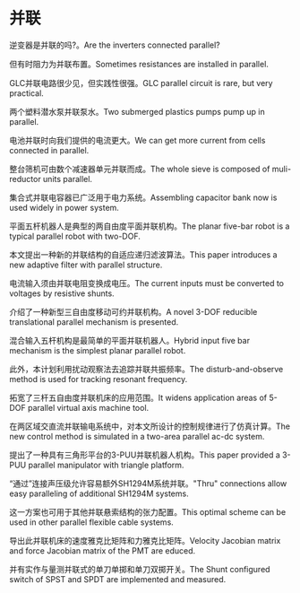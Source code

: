 # 并联

<p><span class="chinese">逆变器是并联的吗?。</span><span class="english">Are the inverters connected parallel?</span></p>

<p><span class="chinese">但有时阻力为并联布置。</span><span class="english">Sometimes resistances are installed in parallel.</span></p>

<p><span class="chinese">GLC并联电路很少见，但实践性很强。</span><span class="english">GLC parallel circuit is rare, but very practical.</span></p>

<p><span class="chinese">两个塑料潜水泵并联泵水。</span><span class="english">Two submerged plastics pumps pump up in parallel.</span></p>

<p><span class="chinese">电池并联时向我们提供的电流更大。</span><span class="english">We can get more current from cells connected in parallel.</span></p>

<p><span class="chinese">整台筛机可由数个减速器单元并联而成。</span><span class="english">The whole sieve is composed of muli-reductor units parallel.</span></p>

<p><span class="chinese">集合式并联电容器已广泛用于电力系统。</span><span class="english">Assembling capacitor bank now is used widely in power system.</span></p>

<p><span class="chinese">平面五杆机器人是典型的两自由度平面并联机构。</span><span class="english">The planar five-bar robot is a typical parallel robot with two-DOF.</span></p>

<p><span class="chinese">本文提出一种新的并联结构的自适应递归滤波算法。</span><span class="english">This paper introduces a new adaptive filter with parallel structure.</span></p>

<p><span class="chinese">电流输入须由并联电阻变换成电压。</span><span class="english">The current inputs must be converted to voltages by resistive shunts.</span></p>

<p><span class="chinese">介绍了一种新型三自由度移动可约并联机构。</span><span class="english">A novel 3-DOF reducible translational parallel mechanism is presented.</span></p>

<p><span class="chinese">混合输入五杆机构是最简单的平面并联机器人。</span><span class="english">Hybrid input five bar mechanism is the simplest planar parallel robot.</span></p>

<p><span class="chinese">此外，本计划利用扰动观察法去追踪并联共振频率。</span><span class="english">The disturb-and-observe method is used for tracking resonant frequency.</span></p>

<p><span class="chinese">拓宽了三杆五自由度并联机床的应用范围。</span><span class="english">It widens application areas of 5-DOF parallel virtual axis machine tool.</span></p>

<p><span class="chinese">在两区域交直流并联输电系统中，对本文所设计的控制规律进行了仿真计算。</span><span class="english">The new control method is simulated in a two-area parallel ac-dc system.</span></p>

<p><span class="chinese">提出了一种具有三角形平台的3-PUU并联机器人机构。</span><span class="english">This paper provided a 3-PUU parallel manipulator with triangle platform.</span></p>

<p><span class="chinese">“通过”连接声压级允许容易额外SH1294M系统并联。</span><span class="english">"Thru" connections allow easy paralleling of additional SH1294M systems.</span></p>

<p><span class="chinese">这一方案也可用于其他并联悬索结构的张力配置。</span><span class="english">This optimal scheme can be used in other parallel flexible cable systems.</span></p>

<p><span class="chinese">导出此并联机床的速度雅克比矩阵和力雅克比矩阵。</span><span class="english">Velocity Jacobian matrix and force Jacobian matrix of the PMT are educed.</span></p>

<p><span class="chinese">并有实作与量测并联式的单刀单掷和单刀双掷开关。</span><span class="english">The Shunt configured switch of SPST and SPDT are implemented and measured.</span></p>

